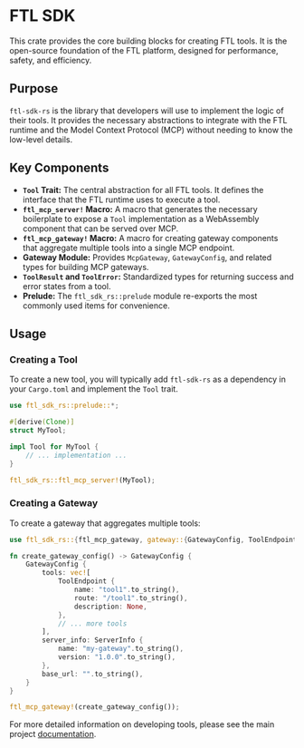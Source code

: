 # FTL SDK

This crate provides the core building blocks for creating FTL tools. It is the open-source foundation of the FTL platform, designed for performance, safety, and efficiency.

## Purpose

`ftl-sdk-rs` is the library that developers will use to implement the logic of their tools. It provides the necessary abstractions to integrate with the FTL runtime and the Model Context Protocol (MCP) without needing to know the low-level details.

## Key Components

- **`Tool` Trait:** The central abstraction for all FTL tools. It defines the interface that the FTL runtime uses to execute a tool.
- **`ftl_mcp_server!` Macro:** A macro that generates the necessary boilerplate to expose a `Tool` implementation as a WebAssembly component that can be served over MCP.
- **`ftl_mcp_gateway!` Macro:** A macro for creating gateway components that aggregate multiple tools into a single MCP endpoint.
- **Gateway Module:** Provides `McpGateway`, `GatewayConfig`, and related types for building MCP gateways.
- **`ToolResult` and `ToolError`:** Standardized types for returning success and error states from a tool.
- **Prelude:** The `ftl_sdk_rs::prelude` module re-exports the most commonly used items for convenience.

## Usage

### Creating a Tool

To create a new tool, you will typically add `ftl-sdk-rs` as a dependency in your `Cargo.toml` and implement the `Tool` trait.

```rust
use ftl_sdk_rs::prelude::*;

#[derive(Clone)]
struct MyTool;

impl Tool for MyTool {
    // ... implementation ...
}

ftl_sdk_rs::ftl_mcp_server!(MyTool);
```

### Creating a Gateway

To create a gateway that aggregates multiple tools:

```rust
use ftl_sdk_rs::{ftl_mcp_gateway, gateway::{GatewayConfig, ToolEndpoint}, mcp::ServerInfo};

fn create_gateway_config() -> GatewayConfig {
    GatewayConfig {
        tools: vec![
            ToolEndpoint {
                name: "tool1".to_string(),
                route: "/tool1".to_string(),
                description: None,
            },
            // ... more tools
        ],
        server_info: ServerInfo {
            name: "my-gateway".to_string(),
            version: "1.0.0".to_string(),
        },
        base_url: "".to_string(),
    }
}

ftl_mcp_gateway!(create_gateway_config());
```

For more detailed information on developing tools, please see the main project [documentation](../docs/developing-tools.md).
